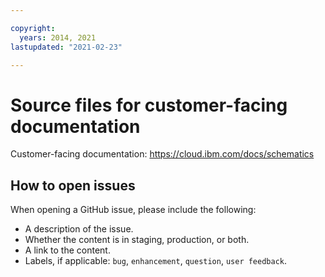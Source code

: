 ```yaml
---

copyright:
  years: 2014, 2021
lastupdated: "2021-02-23"

---
```


# Source files for customer-facing documentation

Customer-facing documentation: https://cloud.ibm.com/docs/schematics


## How to open issues

When opening a GitHub issue, please include the following:
* A description of the issue.
* Whether the content is in staging, production, or both.
* A link to the content. 
* Labels, if applicable: `bug`, `enhancement`, `question`, `user feedback`.




